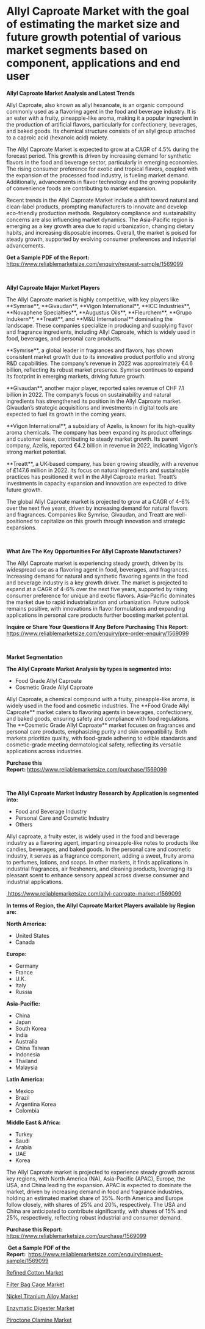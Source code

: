 <p><h1>Allyl Caproate Market with the goal of estimating the market size and future growth potential of various market segments based on component, applications and end user</h1></p><p><strong>Allyl Caproate Market Analysis and Latest Trends</strong></p>
<p><p>Allyl Caproate, also known as allyl hexanoate, is an organic compound commonly used as a flavoring agent in the food and beverage industry. It is an ester with a fruity, pineapple-like aroma, making it a popular ingredient in the production of artificial flavors, particularly for confectionery, beverages, and baked goods. Its chemical structure consists of an allyl group attached to a caproic acid (hexanoic acid) moiety.</p><p>The Allyl Caproate Market is expected to grow at a CAGR of 4.5% during the forecast period. This growth is driven by increasing demand for synthetic flavors in the food and beverage sector, particularly in emerging economies. The rising consumer preference for exotic and tropical flavors, coupled with the expansion of the processed food industry, is fueling market demand. Additionally, advancements in flavor technology and the growing popularity of convenience foods are contributing to market expansion.</p><p>Recent trends in the Allyl Caproate Market include a shift toward natural and clean-label products, prompting manufacturers to innovate and develop eco-friendly production methods. Regulatory compliance and sustainability concerns are also influencing market dynamics. The Asia-Pacific region is emerging as a key growth area due to rapid urbanization, changing dietary habits, and increasing disposable incomes. Overall, the market is poised for steady growth, supported by evolving consumer preferences and industrial advancements.</p></p>
<p><strong>Get a Sample PDF of the Report:&nbsp;</strong> <a href="https://www.reliablemarketsize.com/enquiry/request-sample/1569099?utm_campaign=1884&utm_medium=2&utm_source=Github&utm_content=ia&utm_term=27012025&utm_id=allyl-caproate">https://www.reliablemarketsize.com/enquiry/request-sample/1569099</a></p>
<p>&nbsp;</p>
<p><strong>Allyl Caproate Major Market Players</strong></p>
<p><p>The Allyl Caproate market is highly competitive, with key players like **Symrise**, **Givaudan**, **Vigon International**, **ICC Industries**, **Novaphene Specialties**, **Augustus Oils**, **Fleurchem**, **Grupo Indukern**, **Treatt**, and **M&U International** dominating the landscape. These companies specialize in producing and supplying flavor and fragrance ingredients, including Allyl Caproate, which is widely used in food, beverages, and personal care products.</p><p>**Symrise**, a global leader in fragrances and flavors, has shown consistent market growth due to its innovative product portfolio and strong R&D capabilities. The company’s revenue in 2022 was approximately €4.6 billion, reflecting its robust market presence. Symrise continues to expand its footprint in emerging markets, driving future growth.</p><p>**Givaudan**, another major player, reported sales revenue of CHF 7.1 billion in 2022. The company’s focus on sustainability and natural ingredients has strengthened its position in the Allyl Caproate market. Givaudan’s strategic acquisitions and investments in digital tools are expected to fuel its growth in the coming years.</p><p>**Vigon International**, a subsidiary of Azelis, is known for its high-quality aroma chemicals. The company has been expanding its product offerings and customer base, contributing to steady market growth. Its parent company, Azelis, reported €4.2 billion in revenue in 2022, indicating Vigon’s strong market potential.</p><p>**Treatt**, a UK-based company, has been growing steadily, with a revenue of £147.6 million in 2022. Its focus on natural ingredients and sustainable practices has positioned it well in the Allyl Caproate market. Treatt’s investments in capacity expansion and innovation are expected to drive future growth.</p><p>The global Allyl Caproate market is projected to grow at a CAGR of 4-6% over the next five years, driven by increasing demand for natural flavors and fragrances. Companies like Symrise, Givaudan, and Treatt are well-positioned to capitalize on this growth through innovation and strategic expansions.</p></p>
<p>&nbsp;</p>
<p><strong>What Are The Key Opportunities For Allyl Caproate Manufacturers?</strong></p>
<p><p>The Allyl Caproate market is experiencing steady growth, driven by its widespread use as a flavoring agent in food, beverages, and fragrances. Increasing demand for natural and synthetic flavoring agents in the food and beverage industry is a key growth driver. The market is projected to expand at a CAGR of 4-6% over the next five years, supported by rising consumer preference for unique and exotic flavors. Asia-Pacific dominates the market due to rapid industrialization and urbanization. Future outlook remains positive, with innovations in flavor formulations and expanding applications in personal care products further boosting market potential.</p></p>
<p><strong>Inquire or Share Your Questions If Any Before Purchasing This Report:</strong> <a href="https://www.reliablemarketsize.com/enquiry/pre-order-enquiry/1569099?utm_campaign=1884&utm_medium=2&utm_source=Github&utm_content=ia&utm_term=27012025&utm_id=allyl-caproate">https://www.reliablemarketsize.com/enquiry/pre-order-enquiry/1569099</a></p>
<p>&nbsp;</p>
<p><strong>Market Segmentation</strong></p>
<p><strong>The Allyl Caproate Market Analysis by types is segmented into:</strong></p>
<p><ul><li>Food Grade Allyl Caproate</li><li>Cosmetic Grade Allyl Caproate</li></ul></p>
<p><p>Allyl Caproate, a chemical compound with a fruity, pineapple-like aroma, is widely used in the food and cosmetic industries. The **Food Grade Allyl Caproate** market caters to flavoring agents in beverages, confectionery, and baked goods, ensuring safety and compliance with food regulations. The **Cosmetic Grade Allyl Caproate** market focuses on fragrances and personal care products, emphasizing purity and skin compatibility. Both markets prioritize quality, with food-grade adhering to edible standards and cosmetic-grade meeting dermatological safety, reflecting its versatile applications across industries.</p></p>
<p><strong>Purchase this Report:&nbsp;</strong><a href="https://www.reliablemarketsize.com/purchase/1569099?utm_campaign=1884&utm_medium=2&utm_source=Github&utm_content=ia&utm_term=27012025&utm_id=allyl-caproate">https://www.reliablemarketsize.com/purchase/1569099</a></p>
<p>&nbsp;</p>
<p><strong>The Allyl Caproate Market Industry Research by Application is segmented into:</strong></p>
<p><ul><li>Food and Beverage Industry</li><li>Personal Care and Cosmetic Industry</li><li>Others</li></ul></p>
<p><p>Allyl caproate, a fruity ester, is widely used in the food and beverage industry as a flavoring agent, imparting pineapple-like notes to products like candies, beverages, and baked goods. In the personal care and cosmetic industry, it serves as a fragrance component, adding a sweet, fruity aroma to perfumes, lotions, and soaps. In other markets, it finds applications in industrial fragrances, air fresheners, and cleaning products, leveraging its pleasant scent to enhance sensory appeal across diverse consumer and industrial applications.</p></p>
<p><a href="https://www.reliablemarketsize.com/allyl-caproate-market-r1569099?utm_campaign=1884&utm_medium=2&utm_source=Github&utm_content=ia&utm_term=27012025&utm_id=allyl-caproate">&nbsp;https://www.reliablemarketsize.com/allyl-caproate-market-r1569099</a></p>
<p><strong>In terms of Region, the Allyl Caproate Market Players available by Region are:</strong></p>
<p>
    <p> <strong> North America: </strong>
        <ul>
            <li>United States</li>
            <li>Canada</li>
        </ul>
        </p> 
    <p> <strong> Europe: </strong>
        <ul>
            <li>Germany</li>
            <li>France</li>
            <li>U.K.</li>
            <li>Italy</li>
            <li>Russia</li>
        </ul>
        </p> 
    <p> <strong> Asia-Pacific: </strong>
        <ul>
            <li>China</li>
            <li>Japan</li>
            <li>South Korea</li>
            <li>India</li>
            <li>Australia</li>
            <li>China Taiwan</li>
            <li>Indonesia</li>
            <li>Thailand</li>
            <li>Malaysia</li>
        </ul>
        </p> 
    <p> <strong> Latin America: </strong>
        <ul>
            <li>Mexico</li>
            <li>Brazil</li>
            <li>Argentina Korea</li>
            <li>Colombia</li>
        </ul>
        </p> 
    <p> <strong> Middle East & Africa: </strong>
        <ul>
            <li>Turkey</li>
            <li>Saudi</li>
            <li>Arabia</li>
            <li>UAE</li>
            <li>Korea</li>
        </ul>
    </p>
    </p>
<p><p>The Allyl Caproate market is projected to experience steady growth across key regions, with North America (NA), Asia-Pacific (APAC), Europe, the USA, and China leading the expansion. APAC is expected to dominate the market, driven by increasing demand in food and fragrance industries, holding an estimated market share of 35%. North America and Europe follow closely, with shares of 25% and 20%, respectively. The USA and China are anticipated to contribute significantly, with shares of 15% and 25%, respectively, reflecting robust industrial and consumer demand.</p></p>
<p><strong>Purchase this Report: </strong><a href="https://www.reliablemarketsize.com/purchase/1569099?utm_campaign=1884&utm_medium=2&utm_source=Github&utm_content=ia&utm_term=27012025&utm_id=allyl-caproate">https://www.reliablemarketsize.com/purchase/1569099</a></p>
<p>&nbsp;<strong>Get a Sample PDF of the Report:&nbsp;&nbsp;</strong><a href="https://www.reliablemarketsize.com/enquiry/request-sample/1569099?utm_campaign=1884&utm_medium=2&utm_source=Github&utm_content=ia&utm_term=27012025&utm_id=allyl-caproate">https://www.reliablemarketsize.com/enquiry/request-sample/1569099</a></p>
<p><strong></strong></p>
<p><p><a href="https://github.com/ElviraLeka1962/Market-Research-Report-List-1/blob/main/refined-cotton-market.md?utm_campaign=1884&utm_medium=2&utm_source=Github&utm_content=ia&utm_term=27012025&utm_id=allyl-caproate">Refined Cotton Market</a></p><p><a href="https://github.com/rosalinebhakta48/Market-Research-Report-List-1/blob/main/filter-bag-cage-market.md?utm_campaign=1884&utm_medium=2&utm_source=Github&utm_content=ia&utm_term=27012025&utm_id=allyl-caproate">Filter Bag Cage Market</a></p><p><a href="https://github.com/darenph8er/Market-Research-Report-List-1/blob/main/nickel-titanium-alloy-market.md?utm_campaign=1884&utm_medium=2&utm_source=Github&utm_content=ia&utm_term=27012025&utm_id=allyl-caproate">Nickel Titanium Alloy Market</a></p><p><a href="https://github.com/nathaliehurles7142/Market-Research-Report-List-1/blob/main/enzymatic-digester-market.md?utm_campaign=1884&utm_medium=2&utm_source=Github&utm_content=ia&utm_term=27012025&utm_id=allyl-caproate">Enzymatic Digester Market</a></p><p><a href="https://github.com/kimberjam0i/Market-Research-Report-List-1/blob/main/piroctone-olamine-market.md?utm_campaign=1884&utm_medium=2&utm_source=Github&utm_content=ia&utm_term=27012025&utm_id=allyl-caproate">Piroctone Olamine Market</a></p></p>